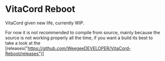 # VitaCord Reboot
VitaCord given new life, currently WIP.

For now it is not recommended to compile from source, mainly because the source is not working properly all the time, if you want a build its best to take a look at the [releases("https://github.com/WeegeeDEVELOPER/VitaCord-Reboot/releases")]
